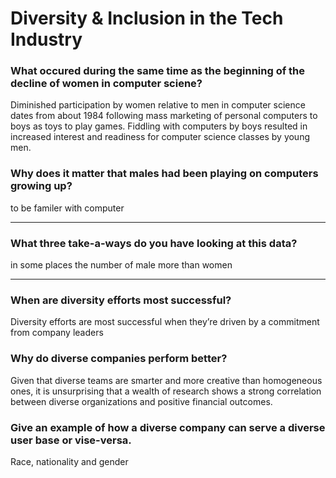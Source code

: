 # Diversity & Inclusion in the Tech Industry

### What occured during the same time as the beginning of the decline of women in computer sciene?

Diminished participation by women relative to men in computer science dates from about 1984 following mass marketing of personal computers to boys as toys to play games. Fiddling with computers by boys resulted in increased interest and readiness for computer science classes by young men.

### Why does it matter that males had been playing on computers growing up?

to be familer with computer 

--------------------------------

### What three take-a-ways do you have looking at this data?

in some places the number of male more than women

--------------------------------

### When are diversity efforts most successful?

Diversity efforts are most successful when they’re driven by a commitment from company leaders

### Why do diverse companies perform better?
Given that diverse teams are smarter and more creative than homogeneous ones, it is unsurprising that a wealth of research shows a strong correlation between diverse organizations and positive financial outcomes.

### Give an example of how a diverse company can serve a diverse user base or vise-versa.


Race, nationality and gender
